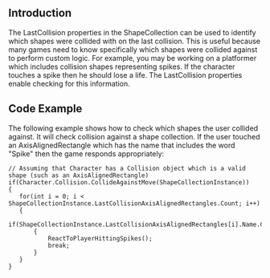 ## Introduction

The LastCollision properties in the ShapeCollection can be used to identify which shapes were collided with on the last collision. This is useful because many games need to know specifically which shapes were collided against to perform custom logic. For example, you may be working on a platformer which includes collision shapes representing spikes. If the character touches a spike then he should lose a life. The LastCollision properties enable checking for this information.

## Code Example

The following example shows how to check which shapes the user collided against. It will check collision against a shape collection. If the user touched an AxisAlignedRectangle which has the name that includes the word "Spike" then the game responds appropriately:

    // Assuming that Character has a Collision object which is a valid shape (such as an AxisAlignedRectangle)
    if(Character.Collision.CollideAgainstMove(ShapeCollectionInstance))
    {
       for(int i = 0; i < ShapeCollectionInstance.LastCollisionAxisAlignedRectangles.Count; i++)
       {
           if(ShapeCollectionInstance.LastCollisionAxisAlignedRectangles[i].Name.Contains("Spike"))
           {
               ReactToPlayerHittingSpikes();
               break;
           }
       }
    }
